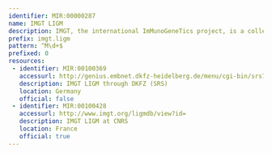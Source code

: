 ```yaml
---
identifier: MIR:00000287
name: IMGT LIGM
description: IMGT, the international ImMunoGeneTics project, is a collection of high-quality integrated databases specialising in Immunoglobulins, T cell receptors and the Major Histocompatibility Complex (MHC) of all vertebrate species. IMGT/LIGM is a comprehensive database of fully annotated sequences of Immunoglobulins and T cell receptors from human and other vertebrates.
prefix: imgt.ligm
pattern: ^M\d+$
prefixed: 0
resources:
 - identifier: MIR:00100369
   accessurl: http://genius.embnet.dkfz-heidelberg.de/menu/cgi-bin/srs7.1.3.1/wgetz?-id+4ktAl1fNMTA+-e+[IMGT:'
   description: IMGT LIGM through DKFZ (SRS)
   location: Germany
   official: false
 - identifier: MIR:00100428
   accessurl: http://www.imgt.org/ligmdb/view?id=
   description: IMGT LIGM at CNRS
   location: France
   official: true
---
```

